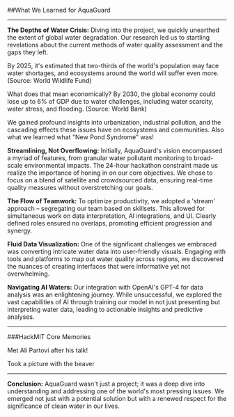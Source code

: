 ##What We Learned for AquaGuard

---

**The Depths of Water Crisis:**
Diving into the project, we quickly unearthed the extent of global water degradation. Our 
research led us to startling revelations about the current methods of water quality assessment and the gaps they left. 

By 2025, it's estimated that two-thirds of the world's population may face water shortages, and ecosystems around the world will suffer even more. (Source: World Wildlife Fund)

What does that mean economically? By 2030, the global economy could lose up to 6% of GDP due to water challenges, including water scarcity, water stress, and flooding. (Source: World Bank)

We gained profound insights into urbanization, industrial pollution, and the cascading effects these issues have on ecosystems and communities. Also what we learned what "New Pond Syndrome" was!

**Streamlining, Not Overflowing:**
Initially, AquaGuard's vision encompassed a myriad of features, from granular water pollutant monitoring to broad-scale environmental impacts. The 24-hour hackathon constraint made us realize the importance of honing in on our core objectives. We chose to focus on a blend of satellite and crowdsourced data, ensuring real-time quality measures without overstretching our goals.

**The Flow of Teamwork:**
To optimize productivity, we adopted a 'stream' approach – segregating our team based on skillsets. This allowed for simultaneous work on data interpretation, AI integrations, and UI. Clearly defined roles ensured no overlaps, promoting efficient progression and synergy.

**Fluid Data Visualization:**
One of the significant challenges we embraced was converting intricate water data into user-friendly visuals. Engaging with tools and platforms to map out water quality across regions, we discovered the nuances of creating interfaces that were informative yet not overwhelming.

**Navigating AI Waters:**
Our integration with OpenAI's GPT-4 for data analysis was an enlightening journey. While unsuccessful, we explored the vast capabilities of AI through training our model in not just presenting but interpreting water data, leading to actionable insights and predictive analyses.

---

###HackMIT Core Memories

Met Ali Partovi after his talk!

Took a picture with the beaver


---

**Conclusion:** AquaGuard wasn't just a project; it was a deep dive into understanding and addressing one of the world's most pressing issues. We emerged not just with a potential solution but with a renewed respect for the significance of clean water in our lives.
